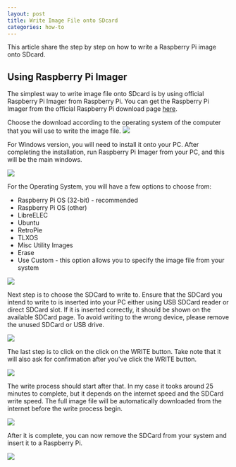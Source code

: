 ```yaml
---
layout: post
title: Write Image File onto SDcard
categories: how-to
---
```


This article share the step by step on how to write a Raspberry Pi image onto SDcard.

## Using Raspberry Pi Imager

The simplest way to write image file onto SDcard is by using official Raspberry Pi Imager from Raspberry Pi. You can get the Raspberry Pi Imager from the official Raspberry Pi download page [here](https://www.raspberrypi.org/downloads/).

Choose the download according to the operating system of the computer that you will use to write the image file. 
<img src="https://docs.google.com/drawings/d/e/2PACX-1vTXKTixmfXPOVivINy1wMpD3B_ohDypFGnxU7-BmXCTf13FX3CrU0LFZfn0xoMx7LIjOpUyrbk5v7RX/pub?w=951&amp;h=714">

For Windows version, you will need to install it onto your PC. After completing the installation, run Raspberry Pi Imager from your PC, and this will be the main windows. 

<img src="https://docs.google.com/drawings/d/e/2PACX-1vQ00Qmn4cTI4CHaBp7YYJk2_QF9XakA2eRxDPqGApEHEBWu4CA6ttsd0SbLwDx2zMBpAqAM7rHoPh5O/pub?w=813&amp;h=622">

For the Operating System, you will have a few options to choose from:
* Raspberry Pi OS (32-bit) - recommended
* Raspberry Pi OS (other)
* LibreELEC
* Ubuntu
* RetroPie
* TLXOS
* Misc Utility Images
* Erase
* Use Custom - this option allows you to specify the image file from your system

<img src="https://docs.google.com/drawings/d/e/2PACX-1vSpzK719EBfUlfvlUawP_jiVB7jeq7nOQLt0c4yeqCkdjnhjFyvcrFHYin5NyHFtjwBmKLeEldWQi4M/pub?w=926&amp;h=622">

Next step is to choose the SDCard to write to. Ensure that the SDCard you intend to write to is inserted into your PC either using USB SDCard reader or direct SDCard slot. If it is inserted correctly, it should be shown on the available SDCard page. To avoid writing to the wrong device, please remove the unused SDCard or USB drive.  

<img src="https://docs.google.com/drawings/d/e/2PACX-1vRAYsNH6JYCc8m_QpppZQzBDOlvebQ_Fkt8BCLy0aR1E3sVlGCqjrcgY1siXYMwQtjeUFCpc-2X1Vsr/pub?w=957&amp;h=647">

The last step is to click on the click on the WRITE button. Take note that it will also ask for confirmation after you've click the WRITE button.  

<img src="https://docs.google.com/drawings/d/e/2PACX-1vScxmgKyvLEIQinanXGmONGesiP2BWKTGdxqNcz1ipf98nbT-8xm9q_8YGD4ZZKMBat9Z42KiCXqvZt/pub?w=951&amp;h=636">

The write process should start after that. In my case it tooks around 25 minutes to complete, but it depends on the internet speed and the SDCard write speed. The full image file will be automatically downloaded from the internet before the write process begin. 

<img src="https://docs.google.com/drawings/d/e/2PACX-1vTq2UWrHMdm_utB0cty3EI9Ukep4FJQfaMdmEmPQEgbU3vTQt36HjcFflKSR5rx-Tl7_YtJh4PE0Nqb/pub?w=961&amp;h=641">

After it is complete, you can now remove the SDCard from your system and insert it to a Raspberry Pi. 

<img src="https://docs.google.com/drawings/d/e/2PACX-1vS8WzOql-ctTjyOGBedP9UEs7Kc2mgV7FvBXvAkG3CnHQTd_FY0Z3F3PWbKKKbiC_ve03vjhFTWfWzs/pub?w=959&amp;h=645">

